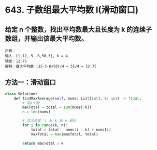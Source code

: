 # 643. 子数组最大平均数 I(滑动窗口)
## 给定 n 个整数，找出平均数最大且长度为 k 的连续子数组，并输出该最大平均数。

    示例：
    输入：[1,12,-5,-6,50,3], k = 4
    输出：12.75
    解释：最大平均数 (12-5-6+50)/4 = 51/4 = 12.75

## 方法一：滑动窗口
```python
class Solution:
    def findMaxAverage(self, nums: List[int], k: int) -> float:
        # 前k个数
        maxTotal = total = sum(nums[:k])
        n = len(nums)

        # 灵活应变：i 从 k 到 n 遍历
        for i in range(k, n):
            total = total - nums[i - k] + nums[i]
            maxTotal = max(maxTotal, total)
        
        return maxTotal / k
```
